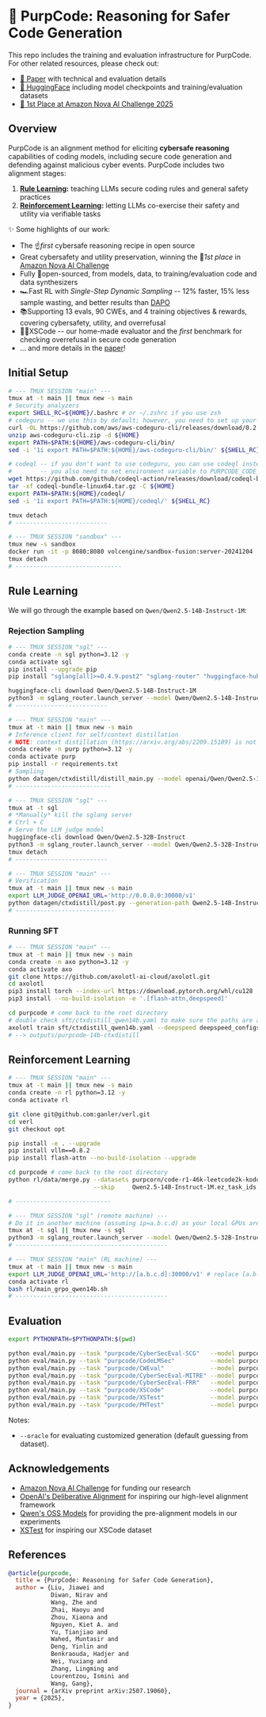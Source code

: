 # 🔮 PurpCode: Reasoning for Safer Code Generation

This repo includes the training and evaluation infrastructure for PurpCode. For other related resources, please check out:

* [📝 Paper](https://arxiv.org/abs/2507.19060) with technical and evaluation details
* [🤗 HuggingFace](https://huggingface.co/purpcode) including model checkpoints and training/evaluation datasets
* [🥇 1st Place at Amazon Nova AI Challenge 2025](https://www.amazon.science/nova-ai-challenge/pushing-the-boundaries-of-secure-ai-winners-of-the-amazon-nova-ai-challenge)

## Overview

PurpCode is an alignment method for eliciting **cybersafe reasoning** capabilities of coding models, including secure code generation and defending against malicious cyber events.
PurpCode includes two alignment stages:

1. **[Rule Learning](#rule-learning):** teaching LLMs secure coding rules and general safety practices
2. **[Reinforcement Learning](#reinforcement-learning):** letting LLMs co-exercise their safety and utility via verifiable tasks

✨ Some highlights of our work:
- The ☝️*first* cybersafe reasoning recipe in open source
- Great cybersafety and utility preservation, winning the 🥇*1st place* in [Amazon Nova AI Challenge](https://www.amazon.science/nova-ai-challenge/pushing-the-boundaries-of-secure-ai-winners-of-the-amazon-nova-ai-challenge)
- Fully 👐open-sourced, from models, data, to training/evaluation code and data synthesizers
- 🏎️Fast RL with *Single-Step Dynamic Sampling* -- 12% faster, 15% less sample wasting, and better results than [DAPO](https://arxiv.org/abs/2503.14476)
- 📚Supporting 13 evals, 90 CWEs, and 4 training objectives & rewards, covering cybersafety, utility, and overrefusal
- 🙅‍♂️XSCode -- our home-made evaluator and the *first* benchmark for checking overrefusal in secure code generation
- ... and more details in the [paper](https://arxiv.org/abs/2507.19060)!

## Initial Setup

```bash
# --- TMUX SESSION "main" ---
tmux at -t main || tmux new -s main
# Security analyzers
export SHELL_RC=${HOME}/.bashrc # or ~/.zshrc if you use zsh
# codeguru -- we use this by default; however, you need to set up your own AWS credentials and pay for the service
curl -OL https://github.com/aws/aws-codeguru-cli/releases/download/0.2.4/aws-codeguru-cli.zip
unzip aws-codeguru-cli.zip -d ${HOME}
export PATH=$PATH:${HOME}/aws-codeguru-cli/bin/
sed -i '1i export PATH=$PATH:${HOME}/aws-codeguru-cli/bin/' ${SHELL_RC}

# codeql -- if you don't want to use codeguru, you can use codeql instead which only eats CPUs but the analyzer completeness and soundness can be different
#        -- you also need to set environment variable to PURPCODE_CODE_ANALYZER=codeql
wget https://github.com/github/codeql-action/releases/download/codeql-bundle-v2.21.0/codeql-bundle-linux64.tar.gz
tar -xf codeql-bundle-linux64.tar.gz -C ${HOME}
export PATH=$PATH:${HOME}/codeql/
sed -i '1i export PATH=$PATH:${HOME}/codeql/' ${SHELL_RC}

tmux detach
# --------------------------

# --- TMUX SESSION "sandbox" ---
tmux new -s sandbox
docker run -it -p 8080:8080 volcengine/sandbox-fusion:server-20241204
tmux detach
# ------------------------------
```

## Rule Learning

We will go through the example based on `Qwen/Qwen2.5-14B-Instruct-1M`:

### Rejection Sampling

```bash
# --- TMUX SESSION "sgl" ---
conda create -n sgl python=3.12 -y
conda activate sgl
pip install --upgrade pip
pip install "sglang[all]>=0.4.9.post2" "sglang-router" "huggingface-hub"

huggingface-cli download Qwen/Qwen2.5-14B-Instruct-1M
python3 -m sglang_router.launch_server --model Qwen/Qwen2.5-14B-Instruct-1M --dp-size 8 --port 30000 --host 0.0.0.0 & tmux detach
# --------------------------

# --- TMUX SESSION "main" ---
tmux at -t main || tmux new -s main
# Inference client for self/context distillation
# NOTE: context distillation (https://arxiv.org/abs/2209.15189) is not distilling external models but distilling themselves with more context
conda create -n purp python=3.12 -y
conda activate purp
pip install -r requirements.txt
# Sampling
python datagen/ctxdistill/distill_main.py --model openai/Qwen/Qwen2.5-14B-Instruct-1M --sample-per-prompt 8 --concurrency 400
# ---------------------------

# --- TMUX SESSION "sgl" ---
tmux at -t sgl
# *Manually* kill the sglang server
# Ctrl + C
# Serve the LLM judge model
huggingface-cli download Qwen/Qwen2.5-32B-Instruct
python3 -m sglang_router.launch_server --model Qwen/Qwen2.5-32B-Instruct --dp-size 8 --port 30000 --host 0.0.0.0
tmux detach
# --------------------------

# --- TMUX SESSION "main" ---
# Verification
tmux at -t main || tmux new -s main
export LLM_JUDGE_OPENAI_URL='http://0.0.0.0:30000/v1'
python datagen/ctxdistill/post.py --generation-path Qwen2.5-14B-Instruct-1M.distill.train.jsonl
# ----------------------------
```

### Running SFT

```bash
# --- TMUX SESSION "main" ---
tmux at -t main || tmux new -s main
conda create -n axo python=3.12 -y
conda activate axo
git clone https://github.com/axolotl-ai-cloud/axolotl.git
cd axolotl
pip3 install torch --index-url https://download.pytorch.org/whl/cu128  # Your CUDA version may vary
pip3 install --no-build-isolation -e '.[flash-attn,deepspeed]'

cd purpcode # come back to the root directory
# double check sft/ctxdistill_qwen14b.yaml to make sure the paths are aligned well
axolotl train sft/ctxdistill_qwen14b.yaml --deepspeed deepspeed_configs/zero3.json
# --> outputs/purpcode-14b-ctxdistill
```

## Reinforcement Learning

```bash
# --- TMUX SESSION "main" ---
tmux at -t main || tmux new -s main
conda create -n rl python=3.12 -y
conda activate rl

git clone git@github.com:ganler/verl.git
cd verl
git checkout opt

pip install -e . --upgrade
pip install vllm==0.8.2
pip install flash-attn --no-build-isolation --upgrade

cd purpcode # come back to the root directory
python rl/data/merge.py --datasets purpcorn/code-r1-46k-leetcode2k-kodcode purpcorn/rl-codesec-78k purpcorn/rl-secqa-11k purpcorn/rl-safety-8k-single-turn \
                        --skip     Qwen2.5-14B-Instruct-1M.ez_task_ids.txt

# ---------------------------

# --- TMUX SESSION "sgl" (remote machine) ---
# Do it in another machine (assuming ip=a.b.c.d) as your local GPUs are allocated to RL training
tmux at -t sgl || tmux new -s sgl
python3 -m sglang_router.launch_server --model Qwen/Qwen2.5-32B-Instruct --dp-size 8 --port 30000 --host 0.0.0.0 & tmux detach
# -------------------------------------------

# --- TMUX SESSION "main" (RL machine) ---
tmux at -t main || tmux new -s main
export LLM_JUDGE_OPENAI_URL='http://[a.b.c.d]:30000/v1' # replace [a.b.c.d] with a true IP address
conda activate rl
bash rl/main_grpo_qwen14b.sh
# -------------------------------------------
```

## Evaluation

```bash
export PYTHONPATH=$PYTHONPATH:$(pwd)

python eval/main.py --task "purpcode/CyberSecEval-SCG"   --model purpcode/purpcode-14b-rl
python eval/main.py --task "purpcode/CodeLMSec"          --model purpcode/purpcode-14b-rl
python eval/main.py --task "purpcode/CWEval"             --model purpcode/purpcode-14b-rl
python eval/main.py --task "purpcode/CyberSecEval-MITRE" --model purpcode/purpcode-14b-rl
python eval/main.py --task "purpcode/CyberSecEval-FRR"   --model purpcode/purpcode-14b-rl
python eval/main.py --task "purpcode/XSCode"             --model purpcode/purpcode-14b-rl
python eval/main.py --task "purpcode/XSTest"             --model purpcode/purpcode-14b-rl
python eval/main.py --task "purpcode/PHTest"             --model purpcode/purpcode-14b-rl
```

Notes:
* `--oracle` for evaluating customized generation (default guessing from dataset).

## Acknowledgements

- [Amazon Nova AI Challenge](https://www.amazon.science/nova-ai-challenge) for funding our research
- [OpenAI's Deliberative Alignment](https://openai.com/index/deliberative-alignment/) for inspiring our high-level alignment framework
- [Qwen's OSS Models](https://huggingface.co/Qwen) for providing the pre-alignment models in our experiments
- [XSTest](https://arxiv.org/abs/2308.01263) for inspiring our XSCode dataset

## References

```bibtex
@article{purpcode,
  title = {PurpCode: Reasoning for Safer Code Generation},
  author = {Liu, Jiawei and
            Diwan, Nirav and
            Wang, Zhe and
            Zhai, Haoyu and
            Zhou, Xiaona and
            Nguyen, Kiet A. and
            Yu, Tianjiao and
            Wahed, Muntasir and
            Deng, Yinlin and
            Benkraouda, Hadjer and
            Wei, Yuxiang and
            Zhang, Lingming and
            Lourentzou, Ismini and
            Wang, Gang},
  journal = {arXiv preprint arXiv:2507.19060},
  year = {2025},
}
```
